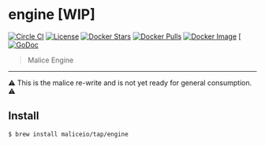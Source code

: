 engine [WIP]
============

[![Circle CI](https://circleci.com/gh/maliceio/engine.png?style=shield)](https://circleci.com/gh/maliceio/engine) [![License](http://img.shields.io/:license-mit-blue.svg)](http://doge.mit-license.org) [![Docker Stars](https://img.shields.io/docker/stars/malice/engine.svg)](https://hub.docker.com/r/malice/engine/) [![Docker Pulls](https://img.shields.io/docker/pulls/malice/engine.svg)](https://hub.docker.com/r/malice/engine/) [![Docker Image](https://img.shields.io/badge/docker%20image-14.1MB-blue.svg)](https://hub.docker.com/r/malice/engine/) [[![GoDoc](https://godoc.org/github.com/maliceio/engine?status.svg)](https://godoc.org/github.com/maliceio/engine)

> Malice Engine

---

:warning: This is the malice re-write and is not yet ready for general consumption. :warning:

Install
-------

```sh
$ brew install maliceio/tap/engine
```

